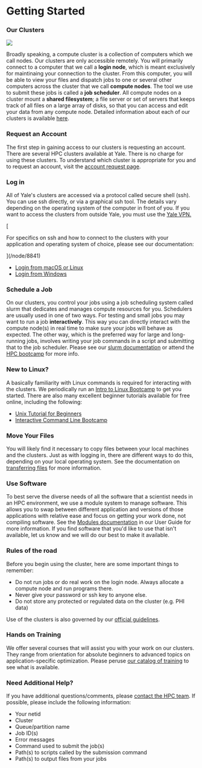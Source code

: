 # Getting Started

### Our Clusters

![](/sites/default/files/images/cluster.png)

Broadly speaking, a compute cluster is a collection of computers which we call nodes. Our clusters are only accessible remotely. You will primarily connect to a computer that we call a **login node**, which is meant exclusively for maintinaing your connection to the cluster. From this computer, you will be able to view your files and dispatch jobs to one or several other computers across the cluster that we call **compute nodes**. The tool we use to submit these jobs is called a **job scheduler**. All compute nodes on a cluster mount a **shared filesystem**; a file server or set of servers that keeps track of all files on a large array of disks, so that you can access and edit your data from any compute node. Detailed information about each of our clusters is available [here](docs/clusters-at-yale/clusters/index.md).

### Request an Account

The first step in gaining access to our clusters is requesting an account. There are several HPC clusters available at Yale. There is no charge for using these clusters. To understand which cluster is appropriate for you and to request an account, visit the [account request page](/node/3822).

### Log in

All of Yale's clusters are accessed via a protocol called secure shell (ssh). You can use ssh directly, or via a graphical ssh tool. The details vary depending on the operating system of the computer in front of you. If you want to access the clusters from outside Yale, you must use the [Yale VPN.](/node/8841)

[

For specifics on ssh and how to connect to the clusters with your application and operating system of choice, please see our documentation:

](/node/8841)

[](/node/8841)
*   [](/node/8841)[Login from macOS or Linux](/node/3784)
*   [Login from Windows](/node/3786)

### Schedule a Job

On our clusters, you control your jobs using a job scheduling system called slurm that dedicates and manages compute resources for you. Schedulers are usually used in one of two ways. For testing and small jobs you may want to run a job **interactively**. This way you can directly interact with the compute node(s) in real time to make sure your jobs will behave as expected. The other way, which is the preferred way for large and long-running jobs, involves writing your job commands in a script and submitting that to the job scheduler. Please see our [slurm documentation](/node/9761) or attend the [HPC bootcamp](/node/15261) for more info.

### New to Linux?

A basically familiarity with Linux commands is required for interacting with the clusters. We periodically run an [Intro to Linux Bootcamp](/node/11691) to get you started. There are also many excellent beginner tutorials available for free online, including the following:

*   [Unix Tutorial for Beginners](http://www.ee.surrey.ac.uk/Teaching/Unix/index.html)
*   [Interactive Command Line Bootcamp](http://rik.smith-unna.com/command_line_bootcamp/)

### Move Your Files

You will likely find it necessary to copy files between your local machines and the clusters. Just as with logging in, there are different ways to do this, depending on your local operating system. See the documentation on [transferring files](/node/3753#data) for more information.

### Use Software

To best serve the diverse needs of all the software that a scientist needs in an HPC environment, we use a module system to manage software. This allows you to swap between different application and versions of those applications with relative ease and focus on getting your work done, not compiling software. See the [Modules documentation](/node/3769#software) in our User Guide for more information. If you find software that you'd like to use that isn't available, let us know and we will do our best to make it available.

### Rules of the road

Before you begin using the cluster, here are some important things to remember:

*   Do not run jobs or do real work on the login node. Always allocate a compute node and run programs there.
*   Never give your password or ssh key to anyone else.
*   Do not store any protected or regulated data on the cluster (e.g. PHI data)

Use of the clusters is also governed by our [official guidelines](/node/12336).

### Hands on Training

We offer several courses that will assist you with your work on our clusters. They range from orientation for absolute beginners to advanced topics on application-specific optimization. Please peruse [our catalog of training](/node/4186) to see what is available.

### Need Additional Help?

If you have additional questions/comments, please [contact the HPC team](mailto:hpc@yale.edu). If possible, please include the following information:

*   Your netid
*   Cluster
*   Queue/partition name
*   Job ID(s)
*   Error messages
*   Command used to submit the job(s)
*   Path(s) to scripts called by the submission command
*   Path(s) to output files from your jobs